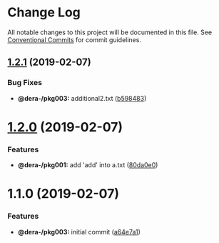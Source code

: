 # Change Log

All notable changes to this project will be documented in this file.
See [Conventional Commits](https://conventionalcommits.org) for commit guidelines.

## [1.2.1](https://github.com/dera-/lerna_test/compare/@dera-/pkg003@1.2.0...@dera-/pkg003@1.2.1) (2019-02-07)


### Bug Fixes

* **@dera-/pkg003:** additional2.txt ([b598483](https://github.com/dera-/lerna_test/commit/b598483))





# [1.2.0](https://github.com/dera-/lerna_test/compare/@dera-/pkg003@1.1.0...@dera-/pkg003@1.2.0) (2019-02-07)


### Features

* **@dera-/pkg001:** add 'add' into a.txt ([80da0e0](https://github.com/dera-/lerna_test/commit/80da0e0))





# 1.1.0 (2019-02-07)


### Features

* **@dera-/pkg003:** initial commit ([a64e7a1](https://github.com/dera-/lerna_test/commit/a64e7a1))
